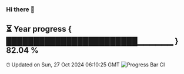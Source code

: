 ### Hi there 👋
⏳ Year progress { ████████████████████████▁▁▁▁▁▁ } 82.04 %
---
⏰ Updated on Sun, 27 Oct 2024 06:10:25 GMT
![Progress Bar CI](https://github.com/Moyi321/Moyi321/workflows/Progress%20Bar%20CI/badge.svg)
